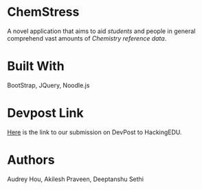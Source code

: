 # ChemStress
A novel application that aims to aid *students* and people in general comprehend vast amounts of *Chemistry reference data*.

# Built With
BootStrap, JQuery, Noodle.js

# Devpost Link
[Here](https://devpost.com/software/chemhelper-4x12lr) is the link to our submission on DevPost to HackingEDU.


# Authors
Audrey Hou, 
Akilesh Praveen, 
Deeptanshu Sethi
